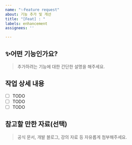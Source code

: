 ```yaml
---
name: "✨Feature request"
about: 기능 추가 및 개선
title: "[Feat] : "
labels: enhancement
assignees: ''

---
```


## ✨어떤 기능인가요?
>추가하려는 기능에 대한 간단한 설명을 해주세요.

## 작업 상세 내용
- [ ] TODO
- [ ] TODO
- [ ] TODO

## 참고할 만한 자료(선택)
>공식 문서, 개발 블로그, 강의 자료 등 자유롭게 첨부해주세요.
